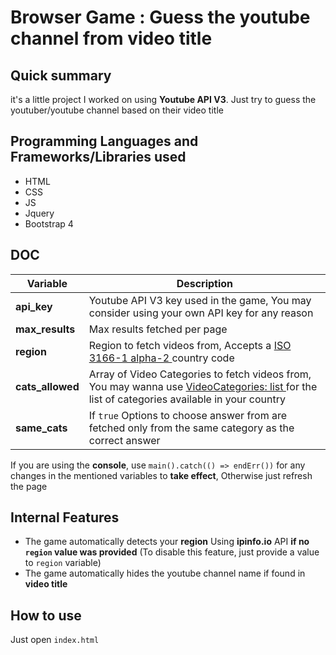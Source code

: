 # Browser Game : Guess the youtube channel from video title

##  Quick summary
it's a little project I worked on using **Youtube API V3**. Just try to guess the youtuber/youtube channel based on their video title
## Programming Languages and Frameworks/Libraries used 
- HTML
- CSS
- JS
- Jquery
- Bootstrap 4

## DOC
| Variable | Description |
| ----------- | ----------- |
| **api_key** | Youtube API V3 key used in the game, You may consider using your own API key for any reason |
| **max_results**  | Max results fetched per page |
| **region** |   Region to fetch videos from, Accepts a  [ISO 3166-1 alpha-2 ](https://en.wikipedia.org/wiki/ISO_3166-1_alpha-2#Officially_assigned_code_elements)    country code  |
| **cats_allowed** | Array of Video Categories to fetch videos from,  You may wanna use [VideoCategories: list ](https://developers.google.com/youtube/v3/docs/videoCategories/list) for the list of categories available in your country | 
|  **same_cats** | If `true` Options to choose answer from are fetched only from the same category as the correct answer   |

If you are using the **console**, use `main().catch(() => endErr())` for any changes in the mentioned variables to **take effect**, Otherwise just refresh the page
## Internal Features
- The game automatically detects your **region** Using **ipinfo.io** API **if no `region` value was provided** (To disable this feature, just provide a value to `region` variable)
- The game automatically hides the youtube channel name if found in **video title**
## How to use
Just open `index.html`
